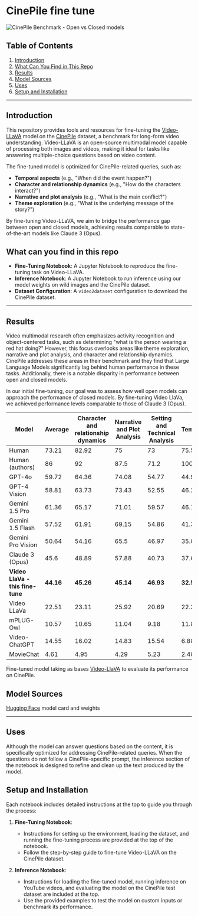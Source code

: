 
# CinePile fine tune

![CinePile Benchmark - Open vs Closed models](https://huggingface.co/mfarre/Video-LLaVA-7B-hf-CinePile/resolve/main/benchmark.png)

## Table of Contents
1. [Introduction](#introduction)
2. [What Can You Find in This Repo](#what-can-you-find-in-this-repo)
3. [Results](#results)
4. [Model Sources](#model-sources)
5. [Uses](#uses)
6. [Setup and Installation](#setup-and-installation)

---

## Introduction
This repository provides tools and resources for fine-tuning the [Video-LLaVA](https://huggingface.co/docs/transformers/main/en/model_doc/video_llava) model on the [CinePile](https://huggingface.co/datasets/tomg-group-umd/cinepile) dataset, a benchmark for long-form video understanding. Video-LLaVA is an open-source multimodal model capable of processing both images and videos, making it ideal for tasks like answering multiple-choice questions based on video content.

The fine-tuned model is optimized for CinePile-related queries, such as:
- **Temporal aspects** (e.g., "When did the event happen?")
- **Character and relationship dynamics** (e.g., "How do the characters interact?")
- **Narrative and plot analysis** (e.g., "What is the main conflict?")
- **Theme exploration** (e.g., "What is the underlying message of the story?")

By fine-tuning Video-LLaVA, we aim to bridge the performance gap between open and closed models, achieving results comparable to state-of-the-art models like Claude 3 (Opus).

## What can you find in this repo
- **Fine-Tuning Notebook**: A Jupyter Notebook to reproduce the fine-tuning task on Video-LLaVA.
- **Inference Notebook**: A Jupyter Notebook to run inference using our model weights on wild images and the CinePile dataset.
- **Dataset Configuration**: A `video2dataset` configuration to download the CinePile dataset.

---

## Results
Video multimodal research often emphasizes activity recognition and object-centered tasks, such as determining "what is the person wearing a red hat doing?" However, this focus overlooks areas like theme exploration, narrative and plot analysis, and character and relationship dynamics.
CinePile addresses these areas in their benchmark and they find that Large Language Models significantly lag behind human performance in these tasks. Additionally, there is a notable disparity in performance between open and closed models.

In our initial fine-tuning, our goal was to assess how well open models can approach the performance of closed models. By fine-tuning Video LlaVa, we achieved performance levels comparable to those of Claude 3 (Opus).

| Model                          | Average | Character and relationship dynamics | Narrative and Plot Analysis | Setting and Technical Analysis | Temporal | Theme Exploration |
|--------------------------------|---------|-------------------------------------|-----------------------------|--------------------------------|----------|-------------------|
| Human                          | 73.21   | 82.92                               | 75                          | 73                             | 75.52    | 64.93             |
| Human (authors)                | 86      | 92                                  | 87.5                        | 71.2                           | 100      | 75                |
| GPT-4o                     | 59.72   | 64.36                               | 74.08                       | 54.77                          | 44.91    | 67.89             |
| GPT-4 Vision                | 58.81   | 63.73                               | 73.43                       | 52.55                          | 46.22    | 65.79             |
| Gemini 1.5 Pro             | 61.36   | 65.17                               | 71.01                       | 59.57                          | 46.75    | 63.27             |
| Gemini 1.5 Flash           | 57.52   | 61.91                               | 69.15                       | 54.86                          | 41.34    | 61.22             |
| Gemini Pro Vision           | 50.64   | 54.16                               | 65.5                        | 46.97                          | 35.8     | 58.82             |
| Claude 3 (Opus)            | 45.6    | 48.89                               | 57.88                       | 40.73                          | 37.65    | 47.89             |
| **Video LlaVa - this fine-tune**       | **44.16**   | **45.26**                              | **45.14**                       | **46.93**                          | **32.55**    | **49.47**         |
| Video LLaVa               | 22.51   | 23.11                               | 25.92                       | 20.69                          | 22.38    | 22.63             |
| mPLUG-Owl                 | 10.57   | 10.65                               | 11.04                       | 9.18                           | 11.89    | 15.05             |
| Video-ChatGPT            | 14.55   | 16.02                               | 14.83                       | 15.54                          | 6.88     | 18.86             |
| MovieChat                | 4.61    | 4.95                                | 4.29                        | 5.23                           | 2.48     | 4.21              |




Fine-tuned model taking as bases [Video-LlaVA](https://huggingface.co/LanguageBind/Video-LLaVA-7B-hf) to evaluate its performance on CinePile.



## Model Sources

[Hugging Face](https://huggingface.co/mfarre/Video-LLaVA-7B-hf-CinePile) model card and weights

---

## Uses
Although the model can answer questions based on the content, it is specifically optimized for addressing CinePile-related queries.
When the questions do not follow a CinePile-specific prompt, the inference section of the notebook is designed to refine and clean up the text produced by the model.

## Setup and Installation
Each notebook includes detailed instructions at the top to guide you through the process:

1. **Fine-Tuning Notebook**:
   - Instructions for setting up the environment, loading the dataset, and running the fine-tuning process are provided at the top of the notebook.
   - Follow the step-by-step guide to fine-tune Video-LLaVA on the CinePile dataset.

2. **Inference Notebook**:
   - Instructions for loading the fine-tuned model, running inference on YouTube videos, and evaluating the model on the CinePile test dataset are included at the top.
   - Use the provided examples to test the model on custom inputs or benchmark its performance.